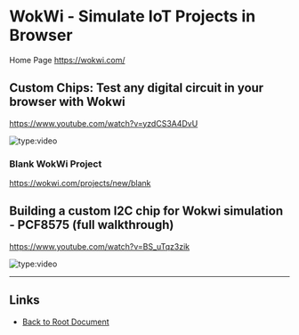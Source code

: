 # WokWi - Simulate IoT Projects in Browser

Home Page <https://wokwi.com/>

## Custom Chips: Test any digital circuit in your browser with Wokwi

<https://www.youtube.com/watch?v=yzdCS3A4DvU>

![type:video](https://www.youtube.com/embed/yzdCS3A4DvU)

### Blank WokWi Project

<https://wokwi.com/projects/new/blank>


## Building a custom I2C chip for Wokwi simulation - PCF8575 (full walkthrough)

<https://www.youtube.com/watch?v=BS_uTqz3zik>

![type:video](https://www.youtube.com/embed/BS_uTqz3zik)

----
<!-- Footer Begins Here -->
## Links

- [Back to Root Document](../README.md)
